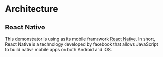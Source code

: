 # Architecture
## React Native
This demonstrator is using as its mobile framework [React Native](https://facebook.github.io/react-native/). In short,
React Native is a technology developed by facebook that allows JavaScript to build native mobile apps on both Android
and iOS.


